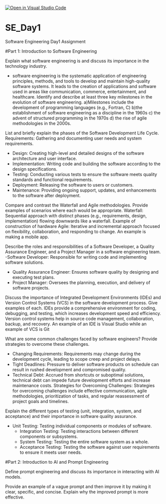 [![Open in Visual Studio Code](https://classroom.github.com/assets/open-in-vscode-2e0aaae1b6195c2367325f4f02e2d04e9abb55f0b24a779b69b11b9e10269abc.svg)](https://classroom.github.com/online_ide?assignment_repo_id=18375431&assignment_repo_type=AssignmentRepo)
# SE_Day1
Software Engineering Day1 Assignment

#Part 1: Introduction to Software Engineering

Explain what software engineering is and discuss its importance in the technology industry.

- software engineering is the systematic application of engineering principles, methods, and tools to develop and maintain high-quality software systems. It leads to the creation of applications and software used in areas like communication, commerce, entertainment, and healthcare.
Identify and describe at least three key milestones in the evolution of software engineering.
a)Milestones include the development of programming languages (e.g., Fortran, C)
 b)the establishment of software engineering as a discipline in the 1960s
c) the advent of structured programming in the 1970s
d) the rise of agile methodologies in the 2000s.


List and briefly explain the phases of the Software Development Life Cycle.
 Requirements: Gathering and documenting user needs and system requirements.
  - Design: Creating high-level and detailed designs of the software architecture and user interface.
  - Implementation: Writing code and building the software according to the design specifications.
  - Testing: Conducting various tests to ensure the software meets quality standards and functional requirements.
  - Deployment: Releasing the software to users or customers.
  - Maintenance: Providing ongoing support, updates, and enhancements to the software after deployment.

Compare and contrast the Waterfall and Agile methodologies. Provide examples of scenarios where each would be appropriate.
 Waterfall: Sequential approach with distinct phases (e.g., requirements, design, implementation) flowing downwards like a waterfall. Example of construction of hardware
Agile: Iterative and incremental approach focused on flexibility, collaboration, and responding to change. An example is making a mobile app.


Describe the roles and responsibilities of a Software Developer, a Quality Assurance Engineer, and a Project Manager in a software engineering team.
 -Software Developer: Responsible for writing code and implementing software solutions.
  - Quality Assurance Engineer: Ensures software quality by designing and executing test plans.
  - Project Manager: Oversees the planning, execution, and delivery of software projects.

Discuss the importance of Integrated Development Environments (IDEs) and Version Control Systems (VCS) in the software development process. Give examples of each.
IDEs provide a comprehensive environment for coding, debugging, and testing, which increases development speed and efficiency. Version control systems help in source code management, collaboration, backup, and recovery. An example of an IDE is Visual Studio while an example of VCS is Git

What are some common challenges faced by software engineers? Provide strategies to overcome these challenges.
 -  Changing Requirements: Requirements may change during the development cycle, leading to scope creep and project delays.
  - Tight Deadlines: Pressure to deliver software products on schedule can result in rushed development and compromised quality.
  - Technical Debt: Accrued from shortcuts or suboptimal solutions, technical debt can impede future development efforts and increase maintenance costs.
Strategies for Overcoming Challenges: Strategies for overcoming challenges include effective communication, agile methodologies, prioritization of tasks, and regular reassessment of project goals and timelines.

Explain the different types of testing (unit, integration, system, and acceptance) and their importance in software quality assurance.
- Unit Testing: Testing individual components or modules of software.
  - Integration Testing: Testing interactions between different components or subsystems.
  - System Testing: Testing the entire software system as a whole.
  - Acceptance Testing: Testing the software against user requirements to ensure it meets user needs.

#Part 2: Introduction to AI and Prompt Engineering


Define prompt engineering and discuss its importance in interacting with AI models.


Provide an example of a vague prompt and then improve it by making it clear, specific, and concise. Explain why the improved prompt is more effective.

